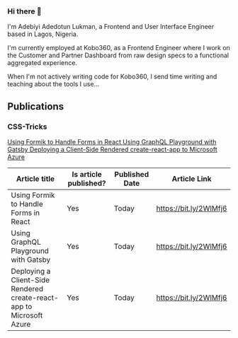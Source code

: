 ### Hi there 👋

I'm Adebiyi Adedotun Lukman, a Frontend and User Interface Engineer based in Lagos, Nigeria.

I'm currently employed at Kobo360, as a Frontend Engineer where I work on the Customer and Partner Dashboard from raw design specs to a functional aggregated experience.

When I'm not actively writing code for Kobo360, I send time writing and teaching about the tools I use...

## Publications

### CSS-Tricks

[Using Formik to Handle Forms in React ](https://css-tricks.com/using-formik-to-handle-forms-in-react/)
[Using GraphQL Playground with Gatsby ](https://css-tricks.com/using-formik-to-handle-forms-in-react/)
[Deploying a Client-Side Rendered create-react-app to Microsoft Azure ](https://css-tricks.com/using-formik-to-handle-forms-in-react/)

| Article title                                                        | Is article published? | Published Date | Article Link           |
| -------------------------------------------------------------------- | --------------------- | -------------- | ---------------------- |
| Using Formik to Handle Forms in React                                | Yes                   | Today          | https://bit.ly/2WlMfj6 |
| Using GraphQL Playground with Gatsby                                 | Yes                   | Today          | https://bit.ly/2WlMfj6 |
| Deploying a Client-Side Rendered create-react-app to Microsoft Azure | Yes                   | Today          | https://bit.ly/2WlMfj6 |

<!--
### LogRockect

### Smashing Magazine

### Alligator.io

> Alligator.io is now Digital Ocean...Check the article here...

| Article title                                                | Publisher | Date |
| ------------------------------------------------------------ | --------- | ---- |
| A deep dive into React Context API                           | LogRocket | ssj  |
| Formatting form inputs with Cleave.js and React              | LogRocket | ssj  |
|                                                              | LogRocket | ssj  |
|                                                              | LogRocket | ssj  |
|                                                              | LogRocket | ssj  |
| Creating a CSS Spinning Loader Animation                     | LogRocket | ssj  |
| Using JavaScript's sort Method for Sorting Arrays of Strings | LogRocket | ssj  |
| Using JavaScript's sort Method for Sorting Arrays of Numbers | LogRocket | ssj  | -->
